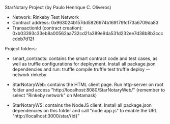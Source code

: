 StarNotary Project (by Paulo Henrique C. Oliveros)

- Network: Rinkeby Test Network
- Contract address: 0x963024b157dd5826974b169179fc173a6709da83
- TransactionId (contract creation): 0xb03393c33eb8a00562aa732cd21a389e94a531d232ee7d38b8b3ccccdeb7d12f

Project folders:

- smart_contracts: contains the smart contract code and test cases, as well as truffle configurations for deployment. Install all package.json dependencies and run:
  truffle compile
  truffle test
  truffle deploy --network rinkeby

- StarNotaryWeb: contains the HTML client page. Run http-server on root folder and access "http://localhost:8080/StarNotaryWeb/" (remember to select "Rinkeby network" on Metamask)

- StarNotaryWS: contains the NodeJS client. Install all package.json dependencies on this folder and call "node app.js" to enable the URL "http://localhost:3000/star/{id}" 

